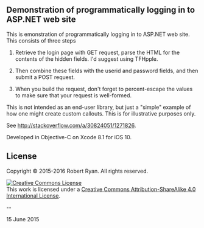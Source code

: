 ## Demonstration of programmatically logging in to ASP.NET web site

This is emonstration of programmatically logging in to ASP.NET web site. This consists of three steps

1. Retrieve the login page with GET request, parse the HTML for the contents of the hidden fields. I'd suggest using TFHpple.

2. Then combine these fields with the userid and password fields, and then submit a POST request.

3. When you build the request, don't forget to percent-escape the values to make sure that your request is well-formed.

This is not intended as an end-user library, but just a "simple" example of how one might create custom callouts. This is for illustrative purposes only.

See http://stackoverflow.com/a/30824051/1271826.

Developed in Objective-C on Xcode 8.1 for iOS 10. 

## License

Copyright &copy; 2015-2016 Robert Ryan. All rights reserved.

<a rel="license" href="http://creativecommons.org/licenses/by-sa/4.0/"><img alt="Creative Commons License" style="border-width:0" src="http://i.creativecommons.org/l/by-sa/4.0/88x31.png" /></a><br />This work is licensed under a <a rel="license" href="http://creativecommons.org/licenses/by-sa/4.0/">Creative Commons Attribution-ShareAlike 4.0 International License</a>.

--

15 June 2015

